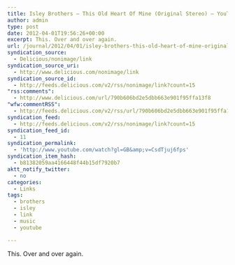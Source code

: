 ```yaml
---
title: Isley Brothers – This Old Heart Of Mine (Original Stereo) – YouTube
author: admin
type: post
date: 2012-04-01T19:56:26+00:00
excerpt: This. Over and over again.
url: /journal/2012/04/01/isley-brothers-this-old-heart-of-mine-original-stereo-youtube/
syndication_source:
  - Delicious/nonimage/link
syndication_source_uri:
  - http://www.delicious.com/nonimage/link
syndication_source_id:
  - http://feeds.delicious.com/v2/rss/nonimage/link?count=15
"rss:comments":
  - http://www.delicious.com/url/790b606bd2e5dbb663e901f95ffa13f8
"wfw:commentRSS":
  - http://feeds.delicious.com/v2/rss/url/790b606bd2e5dbb663e901f95ffa13f8
syndication_feed:
  - http://feeds.delicious.com/v2/rss/nonimage/link?count=15
syndication_feed_id:
  - 11
syndication_permalink:
  - 'http://www.youtube.com/watch?gl=GB&amp;v=CsdTjuj6fps'
syndication_item_hash:
  - b81382059aa4166448f44b15df7920b7
aktt_notify_twitter:
  - no
categories:
  - Links
tags:
  - brothers
  - isley
  - link
  - music
  - youtube

---
```

This. Over and over again.